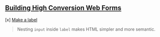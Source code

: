 ## [Building High Conversion Web Forms](https://www.udacity.com/course/building-high-conversion-web-forms--ud890)

[x] [Make a label](https://codepen.io/nhannguyen95/pen/NzmXXG)
> Nesting `input` inside `label` makes HTML simpler and more semantic.
